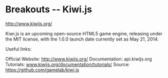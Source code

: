 Breakouts -- Kiwi.js
================================

http://www.kiwijs.org/

Kiwi.js is an upcoming open-source HTML5 game engine, releasing under the MIT license, with the 1.0.0 launch date currently set as May 21, 2014.

Useful links:

Official Website: http://www.kiwijs.org/
Documentation: api.kiwijs.org
Tutorials: www.kiwijs.org/documentation/tutorials/
Source: https://github.com/gamelab/kiwi.js
